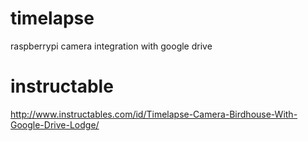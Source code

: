 # timelapse
raspberrypi camera integration with google drive

# instructable
http://www.instructables.com/id/Timelapse-Camera-Birdhouse-With-Google-Drive-Lodge/
